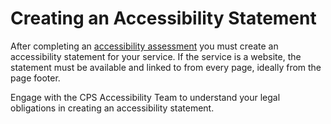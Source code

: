 # Creating an Accessibility Statement

After completing an [accessibility assessment](../../../activities/accessibility/index.md) you must create an 
accessibility statement for your service. If the service is a website, the statement must be available and linked to 
from every page, ideally from the page footer.

Engage with the CPS Accessibility Team to understand your legal obligations in creating an accessibility statement.
